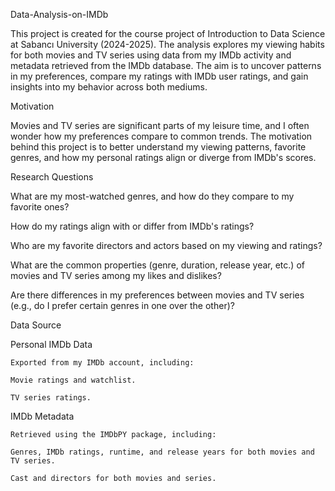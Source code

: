 Data-Analysis-on-IMDb

  This project is created for the course project of Introduction to Data Science at Sabancı University (2024-2025).
  The analysis explores my viewing habits for both movies and TV series using data from my IMDb activity and metadata retrieved from the IMDb database.
  The aim is to uncover patterns in my preferences, compare my ratings with IMDb user ratings, and gain insights into my behavior across both mediums.

Motivation

  Movies and TV series are significant parts of my leisure time, and I often wonder how my preferences compare to common trends.
  The motivation behind this project is to better understand my viewing patterns, favorite genres, and how my personal ratings align or diverge from IMDb's scores.

Research Questions

  What are my most-watched genres, and how do they compare to my favorite ones?
  
  How do my ratings align with or differ from IMDb's ratings?
  
  Who are my favorite directors and actors based on my viewing and ratings?
  
  What are the common properties (genre, duration, release year, etc.) of movies and TV series among my likes and dislikes?
  
  Are there differences in my preferences between movies and TV series (e.g., do I prefer certain genres in one over the other)?
  
  
Data Source

  Personal IMDb Data
  
    Exported from my IMDb account, including:
    
    Movie ratings and watchlist.
    
    TV series ratings.
    
  IMDb Metadata
  
    Retrieved using the IMDbPY package, including:
    
    Genres, IMDb ratings, runtime, and release years for both movies and TV series.
    
    Cast and directors for both movies and series.
